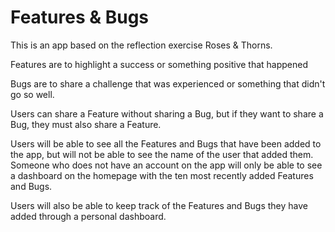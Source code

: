 # Features & Bugs #

This is an app based on the reflection exercise Roses & Thorns. 

Features are to highlight a success or something positive that happened

Bugs are to share a challenge that was experienced or something that didn't go so well.

Users can share a Feature without sharing a Bug, but if they want to share a Bug, they must also share a Feature.

Users will be able to see all the Features and Bugs that have been added to the app, but will not be able to see the name of the user that added them. Someone who does not have an account on the app will only be able to see a dashboard on the homepage with the ten most recently added Features and Bugs.

Users will also be able to keep track of the Features and Bugs they have added through a personal dashboard.

